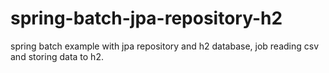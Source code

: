 # spring-batch-jpa-repository-h2

spring batch example with jpa repository and h2 database, job reading csv and storing data to h2.

